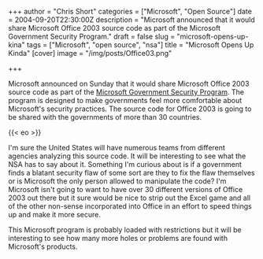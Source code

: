 +++
author = "Chris Short"
categories = ["Microsoft", "Open Source"]
date = 2004-09-20T22:30:00Z
description = "Microsoft announced that it would share Microsoft Office 2003 source code as part of the Microsoft Government Security Program."
draft = false
slug = "microsoft-opens-up-kina"
tags = ["Microsoft", "open source", "nsa"]
title = "Microsoft Opens Up Kinda"
[cover]
image = "/img/posts/Office03.png"

+++

Microsoft announced on Sunday that it would share Microsoft Office 2003 source code as part of the [Microsoft Government Security Program](https://news.microsoft.com/2003/01/14/microsoft-announces-government-security-program/). The program is designed to make governments feel more comfortable about Microsoft's security practices. The source code for Office 2003 is going to be shared with the governments of more than 30 countries.

{{< eo >}}

I'm sure the United States will have numerous teams from different agencies analyzing this source code. It will be interesting to see what the NSA has to say about it. Something I'm curious about is if a government finds a blatant security flaw of some sort are they to fix the flaw themselves or is Microsoft the only person allowed to manipulate the code? I'm Microsoft isn't going to want to have over 30 different versions of Office 2003 out there but it sure would be nice to strip out the Excel game and all of the other non-sense incorporated into Office in an effort to speed things up and make it more secure.

This Microsoft program is probably loaded with restrictions but it will be interesting to see how many more holes or problems are found with Microsoft's products.
